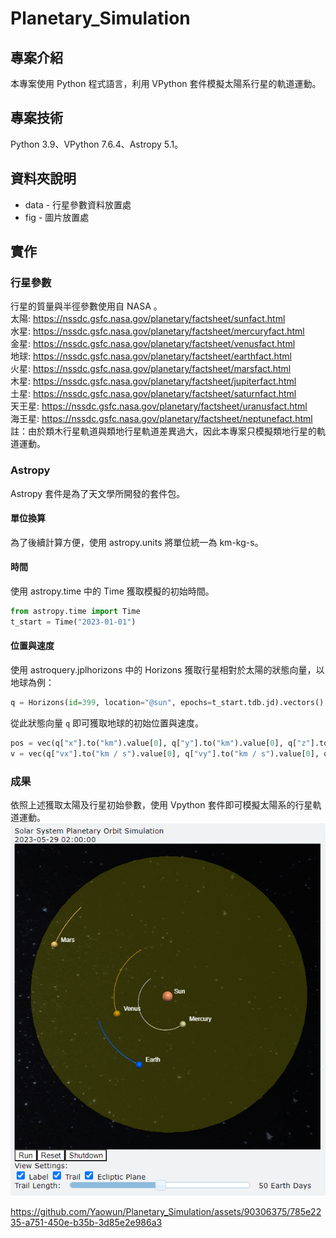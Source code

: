 # Planetary_Simulation
## 專案介紹
本專案使用 Python 程式語言，利用 VPython 套件模擬太陽系行星的軌道運動。

## 專案技術
Python 3.9、VPython 7.6.4、Astropy 5.1。

## 資料夾說明
* data - 行星參數資料放置處
* fig - 圖片放置處

## 實作
### 行星參數
行星的質量與半徑參數使用自 NASA 。  
太陽: https://nssdc.gsfc.nasa.gov/planetary/factsheet/sunfact.html  
水星: https://nssdc.gsfc.nasa.gov/planetary/factsheet/mercuryfact.html  
金星: https://nssdc.gsfc.nasa.gov/planetary/factsheet/venusfact.html  
地球: https://nssdc.gsfc.nasa.gov/planetary/factsheet/earthfact.html  
火星: https://nssdc.gsfc.nasa.gov/planetary/factsheet/marsfact.html  
木星: https://nssdc.gsfc.nasa.gov/planetary/factsheet/jupiterfact.html  
土星: https://nssdc.gsfc.nasa.gov/planetary/factsheet/saturnfact.html  
天王星: https://nssdc.gsfc.nasa.gov/planetary/factsheet/uranusfact.html  
海王星: https://nssdc.gsfc.nasa.gov/planetary/factsheet/neptunefact.html  
註：由於類木行星軌道與類地行星軌道差異過大，因此本專案只模擬類地行星的軌道運動。

### Astropy
Astropy 套件是為了天文學所開發的套件包。
#### 單位換算
為了後續計算方便，使用 astropy.units 將單位統一為 km-kg-s。

#### 時間
使用 astropy.time 中的 Time 獲取模擬的初始時間。
``` python 
from astropy.time import Time
t_start = Time("2023-01-01")
```
#### 位置與速度
使用 astroquery.jplhorizons 中的 Horizons 獲取行星相對於太陽的狀態向量，以地球為例：
``` python
q = Horizons(id=399, location="@sun", epochs=t_start.tdb.jd).vectors()
```
從此狀態向量 `q` 即可獲取地球的初始位置與速度。
``` python
pos = vec(q["x"].to("km").value[0], q["y"].to("km").value[0], q["z"].to("km").value[0])
v = vec(q["vx"].to("km / s").value[0], q["vy"].to("km / s").value[0], q["vz"].to("km / s").value[0])
```

### 成果
依照上述獲取太陽及行星初始參數，使用 Vpython 套件即可模擬太陽系的行星軌道運動。
![planetary orbit](./fig/screenshot.png)

https://github.com/Yaowun/Planetary_Simulation/assets/90306375/785e2235-a751-450e-b35b-3d85e2e986a3

